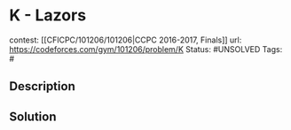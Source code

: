 # K - Lazors

contest: [[CFICPC/101206/101206|CCPC 2016-2017, Finals]]
url: https://codeforces.com/gym/101206/problem/K
Status: #UNSOLVED
Tags: #

## Description

## Solution


